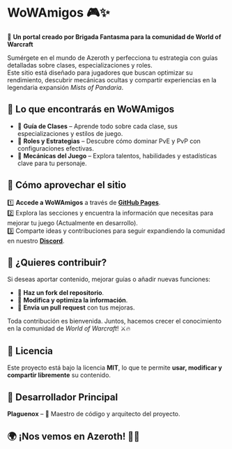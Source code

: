 # **WoWAmigos 🎮✨**  
🏰 **Un portal creado por Brigada Fantasma para la comunidad de World of Warcraft**  

Sumérgete en el mundo de Azeroth y perfecciona tu estrategia con guías detalladas sobre clases, especializaciones y roles.  
Este sitio está diseñado para jugadores que buscan optimizar su rendimiento, descubrir mecánicas ocultas y compartir experiencias en la legendaria expansión *Mists of Pandaria*.  

## 🌟 **Lo que encontrarás en WoWAmigos**  
- 🏹 **Guía de Clases** – Aprende todo sobre cada clase, sus especializaciones y estilos de juego.  
- 📜 **Roles y Estrategias** – Descubre cómo dominar PvE y PvP con configuraciones efectivas.  
- 🔮 **Mecánicas del Juego** – Explora talentos, habilidades y estadísticas clave para tu personaje.

## 🚀 **Cómo aprovechar el sitio**  
1️⃣ **Accede a WoWAmigos** a través de **[GitHub Pages](https://brigadafantasma.github.io/WoWAmigos/)**.  
2️⃣ Explora las secciones y encuentra la información que necesitas para mejorar tu juego (Actualmente en desarrollo).  
3️⃣ Comparte ideas y contribuciones para seguir expandiendo la comunidad en nuestro **[Discord](https://discord.gg/SRHre6Whm4)**.  

## 🔧 **¿Quieres contribuir?**  
Si deseas aportar contenido, mejorar guías o añadir nuevas funciones:  
- 🔹 **Haz un fork del repositorio**.  
- 🔹 **Modifica y optimiza la información**.  
- 🔹 **Envía un pull request** con tus mejoras.  

Toda contribución es bienvenida. Juntos, hacemos crecer el conocimiento en la comunidad de *World of Warcraft*! ⚔️🔥  

## 📜 **Licencia**  
Este proyecto está bajo la licencia **MIT**, lo que te permite **usar, modificar y compartir libremente** su contenido.  

## 🦠 **Desarrollador Principal**  
**Plaguenox** – 🦠 Maestro de código y arquitecto del proyecto.  

## 🌍 **¡Nos vemos en Azeroth!** 🏹🔥  
